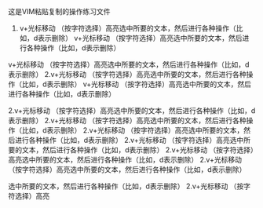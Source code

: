 这是VIM粘贴复制的操作练习文件

1. v+光标移动 （按字符选择）高亮选中所要的文本，然后进行各种操作（比如，d表示删除）
v+光标移动 （按字符选择）高亮选中所要的文本，然后进行各种操作（比如，d表示删除）

v+光标移动 （按字符选择）高亮选中所要的文本，然后进行各种操作（比如，d表示删除）
2.v+光标移动 （按字符选择）高亮选中所要的文本，然后进行各种操作（比如，d表示删除）
v+光标移动 （按字符选择）高亮选中所要的文本，然后进行各种操作（比如，d表示删除）

2.v+光标移动 （按字符选择）高亮选中所要的文本，然后进行各种操作（比如，d表示删除）
2.v+光标移动 （按字符选择）高亮选中所要的文本，然后进行各种操作（比如，d表示删除）
2.v+光标移动 （按字符选择）高亮选中所要的文本，然后进行各种操作（比如，d表示删除）
2.v+光标移动 （按字符选择）高亮选中所要的文本，然后进行各种操作（比如，d表示删除）
2.v+光标移动 （按字符选择）高亮选中所要的文本，然后进行各种操作（比如，d表示删除）
2.v+光标移动 （按字符选择）高亮选中所要的文本，然后进行各种操作（比如，d表示删除）

选中所要的文本，然后进行各种操作（比如，d表示删除）
2.v+光标移动 （按字符选择）高亮

